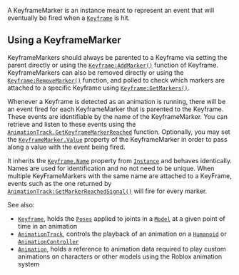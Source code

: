 A KeyframeMarker is an instance meant to represent an event that will
eventually be fired when a [`Keyframe`](https://create.roblox.com/docs/reference/engine/classes/Keyframe) is hit.
## Using a KeyframeMarker

KeyframeMarkers should always be parented to a Keyframe via setting the parent
directly or using the [`Keyframe:AddMarker()`](https://create.roblox.com/docs/reference/engine/classes/Keyframe#AddMarker) function of Keyframe.
KeyframeMarkers can also be removed directly or using the
[`Keyframe:RemoveMarker()`](https://create.roblox.com/docs/reference/engine/classes/Keyframe#RemoveMarker) function, and polled to check which markers
are attached to a specific Keyframe using [`Keyframe:GetMarkers()`](https://create.roblox.com/docs/reference/engine/classes/Keyframe#GetMarkers).

Whenever a Keyframe is detected as an animation is running, there will be an
event fired for each KeyframeMarker that is parented to the Keyframe. These
events are identifiable by the name of the KeyframeMarker. You can retrieve
and listen to these events using the
[`AnimationTrack.GetKeyframeMarkerReached`](https://create.roblox.com/docs/reference/engine/classes/AnimationTrack#GetKeyframeMarkerReached) function. Optionally, you may
set the [`KeyframeMarker.Value`](https://create.roblox.com/docs/reference/engine/classes/KeyframeMarker#Value) property of the KeyframeMarker in order
to pass along a value with the event being fired.

It inherits the [`Keyframe.Name`](https://create.roblox.com/docs/reference/engine/classes/Instance#Name) property from
[`Instance`](https://create.roblox.com/docs/reference/engine/classes/Instance) and behaves identically. Names are used for identification
and no not need to be unique. When multiple KeyFrameMarkers with the same name
are attached to a KeyFrame, events such as the one returned by
[`AnimationTrack:GetMarkerReachedSignal()`](https://create.roblox.com/docs/reference/engine/classes/AnimationTrack#GetMarkerReachedSignal) will fire for every marker.

See also:

- [`Keyframe`](https://create.roblox.com/docs/reference/engine/classes/Keyframe), holds the [`Poses`](https://create.roblox.com/docs/reference/engine/classes/Pose) applied to joints in a
[`Model`](https://create.roblox.com/docs/reference/engine/classes/Model) at a given point of time in an animation
- [`AnimationTrack`](https://create.roblox.com/docs/reference/engine/classes/AnimationTrack), controls the playback of an animation on a
[`Humanoid`](https://create.roblox.com/docs/reference/engine/classes/Humanoid) or [`AnimationController`](https://create.roblox.com/docs/reference/engine/classes/AnimationController)
- [`Animation`](https://create.roblox.com/docs/reference/engine/classes/Animation), holds a reference to animation data required to play
custom animations on characters or other models using the Roblox animation
system